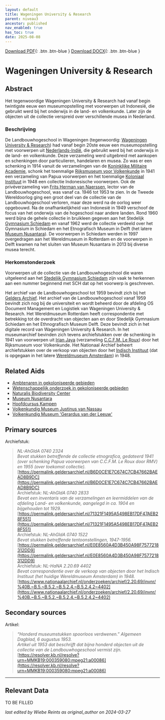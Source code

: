 ```yaml
---
layout: default
title: Wageningen University & Research
parent: niveau3
ancestor: published
nav_enabled: true
has_toc: true
date: 2025-08-08
--- 
```



[Download PDF](https://raw.githubusercontent.com/colonial-heritage/research-guides-dev/refs/heads/main/EXPORTS/PDF/niveau3/Dutch/WageningenUniversity.pdf){: .btn .btn-blue }     [Download DOCX](https://raw.githubusercontent.com/colonial-heritage/research-guides-dev/refs/heads/main/EXPORTS/DOCX/niveau3/Dutch/WageningenUniversity.docx){: .btn .btn-blue }


# Wageningen University & Research


## Abstract

Het tegenwoordige Wageningen University & Research had vanaf begin twintigste eeuw een museumopstelling met voorwerpen uit Indonesië, die gebruikt werd bij het onderwijs in de land- en volkenkunde. Later zijn de objecten uit de collectie verspreid over verschillende musea in Nederland.

### Beschrijving

De Landbouwhogeschool in Wageningen (tegenwoordig: [Wageningen University & Research](https://www.wikidata.org/entity/Q422208)) had vanaf begin 20ste eeuw een museumopstelling met voorwerpen uit [Nederlands-Indië](https://sws.geonames.org/1643084), die gebruikt werd bij het onderwijs in de land- en volkenkunde. Deze verzameling werd uitgebreid met aankopen en schenkingen door particulieren, handelaren en musea. Zo was er een schenking in 1914 vanuit de verzamelingen van de [Koninklijke Militaire Academie](https://www.wikidata.org/entity/Q934782), schonk het toenmalige [Rijksmuseum voor Volkenkunde](https://app.colonialcollections.nl/nl/research-aids/https%3A%2F%2Fn2t%252Enet%2Fark%3A%2F27023%2F77c1a0cf982b33b9e88073c4a704049b) in 1941 een verzameling van Papua voorwerpen en het toenmalige [Koloniaal Instituut](https://www.wikidata.org/entity/Q20967233) in 1948 een collectie Indonesische voorwerpen. Ook de privéverzameling van [Frits Herman van Naerssen](https://www.wikidata.org/entity/Q107598638), lector van de Landbouwhogeschool, was vanaf ca. 1946 tot 1953 te zien. In de Tweede Wereldoorlog ging een groot deel van de collectie van de Landbouwhogeschool verloren, maar deze werd na de oorlog weer opgebouwd. Na de onafhankelijkheid van Indonesië in 1949 verschoof de focus van het onderwijs van de hogeschool naar andere landen. Rond 1960 werd bijna de gehele collectie in bruikleen gegeven aan het Stedelijk [Gymnasium Schiedam](https://www.wikidata.org/entity/Q2103808) en vanaf 1962 werd de collectie verdeeld over het Gymnasium in Schiedam en het Etnografisch Museum in Delft (het latere [Museum Nusantara](https://app.colonialcollections.nl/nl/research-aids/https%3A%2F%2Fn2t%252Enet%2Fark%3A%2F27023%2Fec8b8775aab84517def1dbdcd1ccb4ee)). De voorwerpen in Schiedam werden in 1997 overgedragen aan het Wereldmuseum in Rotterdam en de voorwerpen in Delft kwamen na het sluiten van Museum Nusantara in 2013 bij diverse musea terecht.

### Herkomstonderzoek

Voorwerpen uit de collectie van de Landbouwhogeschool die waren uitgeleend aan het [Stedelijk Gymnasium Schiedam](https://www.wikidata.org/entity/Q2103808) zijn vaak te herkennen aan een nummer beginnend met SCH dat op het voorwerp is geschreven.

Het archief van de Landbouwhogeschool tot 1959 bevindt zich bij het [Gelders Archief](https://permalink.geldersarchief.nl/7DF7829E889B4A8088B7051654B54E0A). Het archief van de Landbouwhogeschool vanaf 1959 bevindt zich nog bij de universiteit en wordt beheerd door de afdeling OS Document Management en Logistiek van Wageningen University & Research. Het Wereldmuseum Rotterdam heeft correspondentie met betrekking tot de overdracht van objecten aan en door Stedelijk Gymnasium Schiedam en het Ethnografisch Museum Delft. Deze bevindt zich in het digitale record van Wageningen University & Research. In het museumarchief bevinden zich tevens archiefstukken over de schenking in 1941 van voorwerpen uit [Irian Jaya](https://sws.geonames.org/1996549) (verzameling [C.C.F.M. Le Roux](https://www.wikidata.org/entity/Q2605804)) door het Rijksmuseum voor Volkenkunde. Het Nationaal Archief beheert archiefstukken over de verkoop van objecten door het [Indisch Instituut](https://www.wikidata.org/entity/Q1796182) (dat is opgegaan in het latere [Wereldmuseum Amsterdam](https://app.colonialcollections.nl/nl/research-aids/https%3A%2F%2Fn2t%252Enet%2Fark%3A%2F27023%2Fba9397040f2cf7f618e2180fb6c90208)) in 1948.


## Related Aids

 - [Ambtenaren in gekoloniseerde gebieden](niveau2/Dutch/Ambtenaren_20240320.yml)  
 - [Wetenschappelijk onderzoek in gekoloniseerde gebieden](niveau2/Dutch/Science_20240814.yml)  
 - [Naturalis Biodiversity Center](niveau3/Dutch/Naturalis_20240710.yml)  
 - [Museum Nusantara](niveau3/Dutch/MNusantara_20250130.yml)  
 - [Hoofdcursus Kampen](niveau3/Dutch/HoofdcursusKampen_20250428.yml)  
 - [Volkenkundig Museum Justinus van Nassau](niveau3/Dutch/JustinusNassau_20250225.yml)  
 - [Volkenkundig Museum 'Gerardus van der Leeuw'](niveau3/Dutch/GerardusLeeuw_20250513.yml)  

## Primary sources

Archiefstuk:
  > *NL-AhGldA 0740  2324*  
> _Bevat stukken betreffende de collectie etnografica, gedateerd 1941 (over schenking Papua voorwerpen van C.C.F.M. Le Roux door RMV) en 1955 (over toekomst collectie)._  
> [https://permalink.geldersarchief.nl/B6D0CE1E7C674C7CB47662BAEAD8B9DC](https://permalink.geldersarchief.nl/B6D0CE1E7C674C7CB47662BAEAD8B9DC)  
Archiefstuk:
  > *NL-AhGldA 0740  2833*  
> _Bevat een inventaris van de verzamelingen en leermiddelen van de afdeling Land- en volkenkunde, aangelegd in ca. 1904 en bijgehouden tot 1929._  
> [https://permalink.geldersarchief.nl/71321F1495A5498EB17DF47AEB28F551](https://permalink.geldersarchief.nl/71321F1495A5498EB17DF47AEB28F551)  
Archiefstuk:
  > *NL-AhGldA 0740 1522*  
> _Bevat stukken betreffende tentoonstellingen, 1947-1956._  
> [https://permalink.geldersarchief.nl/E0E8560A4D3B450A98F7577218312DD9](https://permalink.geldersarchief.nl/E0E8560A4D3B450A98F7577218312DD9)  
Archiefstuk:
  > *NL-HaNA  2.20.69 4402*  
> _Bevat correspondentie over de verkoop van objecten door het Indisch Instituut (het huidige Wereldmuseum Amsterdam) in 1948._  
> [https://www.nationaalarchief.nl/onderzoeken/archief/2.20.69/invnr/%40B.~B.5.~B.5.2.~B.5.2.4.~B.5.2.4.2~4402](https://www.nationaalarchief.nl/onderzoeken/archief/2.20.69/invnr/%40B.~B.5.~B.5.2.~B.5.2.4.~B.5.2.4.2~4402)  
## Secondary sources

Artikel:
  > *“Honderd museumstukken spoorloos verdwenen.” Algemeen Dagblad, 6 augustus 1953.*  
> _Artikel uit 1953 dat beschrijft dat bijna honderd objecten uit de collectie van de Landbouwhogeschool vermist zijn._  
> [https://resolver.kb.nl/resolve?urn=MMKB19:000359080:mpeg21:a00086](https://resolver.kb.nl/resolve?urn=MMKB19:000359080:mpeg21:a00086)  


---
## Relevant Data 
TO BE FILLED

_last edited by Wiebe Reints as original_author on 2024-03-27_
        